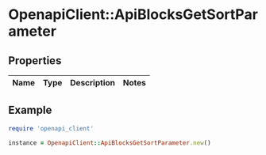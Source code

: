 # OpenapiClient::ApiBlocksGetSortParameter

## Properties

| Name | Type | Description | Notes |
| ---- | ---- | ----------- | ----- |

## Example

```ruby
require 'openapi_client'

instance = OpenapiClient::ApiBlocksGetSortParameter.new()
```

